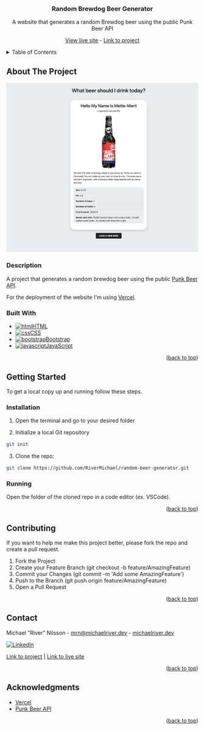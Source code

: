 <a id="readme-top"></a>

<!-- PROJECT LOGO -->
<br />
<div align="center">

<h3>Random Brewdog Beer Generator</h3>
<p>A website that generates a random Brewdog beer using the public Punk Beer API</p>

<a href="https://beer-generator.michaelriver.dev">View live site</a> - <a href="https://github.com/RiverMichael/random-beer-generator.git"> Link to project</a>

</div>

<!-- TABLE OF CONTENTS -->
<details>
  <summary>Table of Contents</summary>
  <ol>
    <li>
      <a href="#about-the-project">About The Project</a>
      <ul>
        <li><a href="#description">Description</a>
        <li><a href="#built-with">Built With</a></li>
      </ul>
    </li>
    <li>
      <a href="#getting-started">Getting Started</a>
      <ul>
        <li><a href="#installation">Installation</a></li>
        <li><a href="#Running">Running</a></li>
      </ul>
    </li>
    <li><a href="#contributing">Contributing</a></li>
    <li><a href="#contact">Contact</a></li>
    <li><a href="#acknowledgments">Acknowledgments</a></li>
  </ol>
</details>

<!-- ABOUT THE PROJECT -->

## About The Project

[![Random Beer Generator screenshot][product-screenshot]][live-site]

### Description

A project that generates a random brewdog beer using the public [Punk Beer API](https://punkapi.com/).

For the deployment of the website I'm using [Vercel](https://www.vercel.com).

### Built With

- <a href="https://developer.mozilla.org/en-US/docs/Web/HTML"><img src="https://raw.githubusercontent.com/rahuldkjain/github-profile-readme-generator/master/src/images/icons/FrontendDevelopment/html.svg" alt="html" height="30" width="40">HTML</a>
- <a href="https://developer.mozilla.org/en-US/docs/Web/CSS" target="_blank"><img src="https://raw.githubusercontent.com/rahuldkjain/github-profile-readme-generator/master/src/images/icons/FrontendDevelopment/css.svg" alt="css" height="30" width="40">CSS</a>
- <a href="https://getbootstrap.com/" target="_blank"><img src="https://raw.githubusercontent.com/rahuldkjain/github-profile-readme-generator/master/src/images/icons/FrontendDevelopment/bootstrap.svg" alt="bootstrap" height="30" width="40">Bootstrap</a>
- <a href="https://developer.mozilla.org/en-US/docs/Web/JavaScript" target="_blank"><img src="https://raw.githubusercontent.com/rahuldkjain/github-profile-readme-generator/master/src/images/icons/ProgrammingLanguages/javascript.svg" alt="javascript" height="30" width="40">JavaScript</a>

<p align="right">(<a href="#readme-top">back to top</a>)</p>

<!-- GETTING STARTED -->

## Getting Started

To get a local copy up and running follow these steps.

<!-- INSTALLATION -->

### Installation

1. Open the terminal and go to your desired folder

2. Initialize a local Git repository

```sh
git init
```

3. Clone the repo:

```sh
git clone https://github.com/RiverMichael/random-beer-generator.git
```

### Running

Open the folder of the cloned repo in a code editor (ex. VSCode).

<p align="right">(<a href="#readme-top">back to top</a>)</p>

<!-- CONTRIBUTING -->

## Contributing

If you want to help me make this project better, please fork the repo and create a pull request.

1. Fork the Project
2. Create your Feature Branch (git checkout -b feature/AmazingFeature)
3. Commit your Changes (git commit -m 'Add some AmazingFeature')
4. Push to the Branch (git push origin feature/AmazingFeature)
5. Open a Pull Request

<p align="right">(<a href="#readme-top">back to top</a>)</p>

<!-- CONTACT -->

## Contact

Michael "River" Nilsson - [mrn@michaelriver.dev](mailto:mrn@michaelriver.dev) - [michaelriver.dev](https://www.michaelriver.dev)

[![LinkedIn][linkedin-shield]][linkedin-url]

[Link to project][github-repo] | [Link to live site][live-site]

<p align="right">(<a href="#readme-top">back to top</a>)</p>

<!-- AACKNOWLEDGMENTS -->

## Acknowledgments

- [Vercel](https://www.vercel.com)
- [Punk Beer API](https://punkapi.com/)

<p align="right">(<a href="#readme-top">back to top</a>)</p>

<!-- MARKDOWN LINKS & IMAGES -->

[github-repo]: https://github.com/RiverMichael/random-beer-generator.git
[live-site]: https://beer-generator.michaelriver.dev
[product-screenshot]: images/screenshot.jpg
[linkedin-shield]: https://img.shields.io/badge/-LinkedIn-black.svg?style=for-the-badge&logo=linkedin&colorB=555
[linkedin-url]: https://www.linkedin.com/in/michaelrivernilsson
